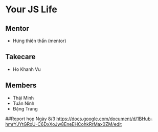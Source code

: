# Your JS Life

## Mentor

- Hưng thiên thần (mentor)

## Takecare

- Ho Khanh Vu

## Members

- Thái Minh
- Tuấn Ninh
- Đặng Trang

##Report họp
Ngày 8/3
https://docs.google.com/document/d/1BHub-hmrYJYtGRxU-C6DxXoJw8EneEHCohkRrMax0ZM/edit
